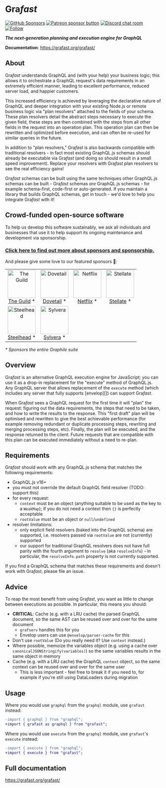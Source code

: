 # Gra*fast*

[![GitHub Sponsors](https://img.shields.io/github/sponsors/benjie?color=ff69b4&label=github%20sponsors)](https://github.com/sponsors/benjie)
[![Patreon sponsor button](https://img.shields.io/badge/sponsor-via%20Patreon-orange.svg)](https://patreon.com/benjie)
[![Discord chat room](https://img.shields.io/discord/489127045289476126.svg)](http://discord.gg/graphile)
[![Follow](https://img.shields.io/badge/twitter-@GrafastHQ-blueviolet.svg)](https://twitter.com/GrafastHQ)

_**The next-generation planning and execution engine for GraphQL**_

**Documentation**: https://grafast.org/grafast/

## About

Gra*fast* understands GraphQL and (with your help) your business logic; this
allows it to orchestrate a GraphQL request's data requirements in an extremely
efficient manner, leading to excellent performance, reduced server load, and
happier customers.

This increased efficiency is achieved by leveraging the declarative nature of
GraphQL and deeper integration with your existing Node.js or remote business
logic via "plan resolvers" attached to the fields of your schema. These plan
resolvers detail the abstract steps necessary to execute the given field, these
steps are then combined with the steps from all other fields in the request into
an operation plan. This operation plan can then be rewritten and optimized
before execution, and can often be re-used for similar queries in the future.

In addition to "plan resolvers," Gra*fast* is also backwards compatible with
traditional resolvers - in fact most existing GraphQL.js schemas should already
be executable via Gra*fast* (and doing so should result in a small speed
improvement). Replace your resolvers with Gra*fast* plan resolvers to see the
real efficiency gains!

Gra*fast* schemas can be built using the same techniques other GraphQL.js
schemas can be built - Gra*fast* schemas _are_ GraphQL.js schemas - for example
schema-first, code-first or auto-generated. If you maintain a library that
builds GraphQL schemas, get in touch - we'd love to help you integrate Gra*fast*
with it!

<!-- SPONSORS_BEGIN -->

## Crowd-funded open-source software

To help us develop this software sustainably, we ask all individuals and
businesses that use it to help support its ongoing maintenance and development
via sponsorship.

### [Click here to find out more about sponsors and sponsorship.](https://www.graphile.org/sponsor/)

And please give some love to our featured sponsors 🤩:

<table><tr>
<td align="center"><a href="https://www.the-guild.dev/"><img src="https://graphile.org/images/sponsors/theguild.png" width="90" height="90" alt="The Guild" /><br />The Guild</a> *</td>
<td align="center"><a href="https://dovetailapp.com/"><img src="https://graphile.org/images/sponsors/dovetail.png" width="90" height="90" alt="Dovetail" /><br />Dovetail</a> *</td>
<td align="center"><a href="https://www.netflix.com/"><img src="https://graphile.org/images/sponsors/Netflix.png" width="90" height="90" alt="Netflix" /><br />Netflix</a> *</td>
<td align="center"><a href="https://stellate.co/"><img src="https://graphile.org/images/sponsors/Stellate.png" width="90" height="90" alt="Stellate" /><br />Stellate</a> *</td>
</tr><tr>
<td align="center"><a href="https://gosteelhead.com/"><img src="https://graphile.org/images/sponsors/steelhead.svg" width="90" height="90" alt="Steelhead" /><br />Steelhead</a> *</td>
<td align="center"><a href="https://www.sylvera.com/"><img src="https://graphile.org/images/sponsors/sylvera.svg" width="90" height="90" alt="Sylvera" /><br />Sylvera</a> *</td>
</tr></table>

<em>\* Sponsors the entire Graphile suite</em>

<!-- SPONSORS_END -->

## Overview

Gra*fast* is an alternative GraphQL execution engine for JavaScript; you can use
it as a drop-in replacement for the "execute" method of GraphQL.js. Any GraphQL
server that allows replacement of the `execute` method (which includes any
server that fully supports [envelop][]) can support Gra*fast*.

When Gra*fast* sees a GraphQL request for the first time it will "plan" the
request: figuring out the data requirements, the steps that need to be taken,
and how to write the results to the response. This "first draft" plan will be
optimised and rewritten to give the best achievable performance (for example
removing redundant or duplicate processing steps, rewriting and merging
processing steps, etc). Finally, the plan will be executed, and the response
returned to the client. Future requests that are compatible with this plan can
be executed immediately without a need to re-plan.

## Requirements

Gra*fast* should work with any GraphQL.js schema that matches the following
requirements:

- GraphQL.js v16+
- you must not override the default GraphQL field resolver (TODO: support this)
- for every request:
  - `context` must be an object (anything suitable to be used as the key to a
    `WeakMap`); if you do not need a context then `{}` is perfectly acceptable
  - `rootValue` must be an object or `null`/`undefined`
- resolver limitations:
  - only explicit field resolvers (baked into the GraphQL schema) are supported,
    i.e. resolvers passed via `rootValue` are not (currently) supported
  - our support for traditional GraphQL resolvers does not have full parity with
    the fourth argument to `resolve` (aka `resolveInfo`) - in particular, the
    `resolveInfo.path` property is not currently supported.

If you find a GraphQL schema that matches these requirements and doesn't work
with Gra*fast*, please file an issue.

## Advice

To reap the most benefit from using Gra*fast*, you want as little to change
between executions as possible. In particular, this means you should:

- **CRITICAL**: Cache (e.g. with a LRU cache) the parsed GraphQL document, so
  the same AST can be reused over and over for the same document
  - `grafserv` handles this for you
  - Envelop users can use `@envelop/parser-cache` for this
- Don't use `rootValue` (Do you really need it? Use `context` instead.)
- Where possible, memoize the variables object (e.g. using a cache over
  `canonicalJSONStringify(variables)`) so the same variables results in the same
  object in memory
- Cache (e.g. with a LRU cache) the GraphQL `context` object, so the same
  context can be reused over and over for the same user
  - This is less important - feel free to break it if you need to, for example
    if you're still using DataLoaders during migration

## Usage

Where you would use `graphql` from the `graphql` module, use `grafast` instead:

```diff
-import { graphql } from "graphql";
+import { grafast as graphql } from "grafast";
```

Where you would use `execute` from the `graphql` module, use `grafast`'s
`execute` instead:

```diff
-import { execute } from "graphql";
+import { execute } from "grafast";
```

## Full documentation

https://grafast.org/grafast/
